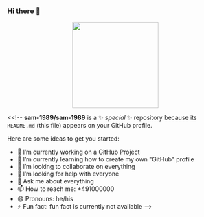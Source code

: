 ### Hi there 👋


<div id="header" align="center">
  <img src="https://media.giphy.com/media/M9gbBd9nbDrOTu1Mqx/giphy.gif" width="200"/>
</div>


<<!--
**sam-1989/sam-1989** is a ✨ _special_ ✨ repository because its `README.md` (this file) appears on your GitHub profile.

Here are some ideas to get you started:

- 🔭 I’m currently working on a GitHub Project
- 🌱 I’m currently learning how to create my own "GitHub" profile 
- 👯 I’m looking to collaborate on everything 
- 🤔 I’m looking for help with everyone 
- 💬 Ask me about everything
- 📫 How to reach me: +491000000
- 😄 Pronouns: he/his
- ⚡ Fun fact: fun fact is currently not available
-->
